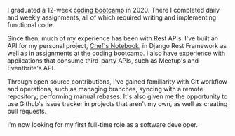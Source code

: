 I graduated a 12-week [coding bootcamp](https://ramonaspence.github.io/website-portfolio-hugo/ccs/) in 2020. There I completed daily and weekly assignments, all of which required writing and implementing functional code. 

Since then, much of my experience has been with Rest APIs. I've built an API for my personal project, [Chef's Notebook](https://ramonaspence.github.io/website-portfolio-hugo/projects/chefs-notebook/), in Django Rest Framework as well as in assignments at the coding bootcamp. I also have experience with applications that consume third-party APIs, such as Meetup's and Eventbrite's API.

Through open source contributions, I've gained familiarity with Git workflow and operations, such as managing branches, syncing with a remote repository, performing manual rebases. It's also given me the opportunity to use Github's issue tracker in projects that aren't my own, as well as creating pull requests.

I'm now looking for my first full-time role as a software developer.

